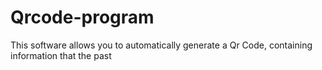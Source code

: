 # Qrcode-program
This software allows you to automatically generate a Qr Code, containing information that the past
